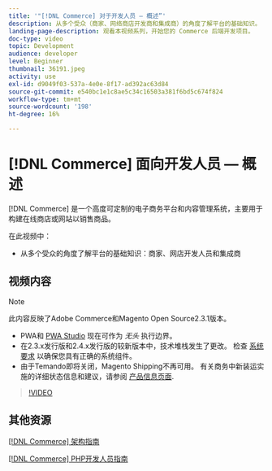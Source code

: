 ```yaml
---
title: '"[!DNL Commerce] 对于开发人员 — 概述”'
description: 从多个受众（商家、网络商店开发商和集成商）的角度了解平台的基础知识。
landing-page-description: 观看本视频系列，开始您的 Commerce 后端开发项目。
doc-type: video
topic: Development
audience: developer
level: Beginner
thumbnail: 36191.jpeg
activity: use
exl-id: d9049f03-537a-4e0e-8f17-ad392ac63d84
source-git-commit: e540bc1e1c8ae5c34c16503a381f6bd5c674f824
workflow-type: tm+mt
source-wordcount: '198'
ht-degree: 16%

---
```


# [!DNL Commerce] 面向开发人员 — 概述

[!DNL Commerce] 是一个高度可定制的电子商务平台和内容管理系统，主要用于构建在线商店或网站以销售商品。

在此视频中：

- 从多个受众的角度了解平台的基础知识：商家、网店开发人员和集成商

## 视频内容

>[!NOTE]
>
>此内容反映了Adobe Commerce和Magento Open Source2.3.1版本。
>
>- PWA和 [PWA Studio](http://pwastudio.io/) 现在可作为 _无头_ 执行边界。
>- 在2.3.x发行版和2.4.x发行版的较新版本中，技术堆栈发生了更改。 检查 [系统要求](https://devdocs.magento.com/guides/v2.4/install-gde/system-requirements.html) 以确保您具有正确的系统组件。
>- 由于Temando即将关闭，Magento Shipping不再可用。 有关商务中新装运实施的详细状态信息和建议，请参阅 [产品信息页面](https://magento.com/shipping).



>[!VIDEO](https://video.tv.adobe.com/v/36191?quality=12&learn=on)

## 其他资源

[[!DNL Commerce] 架构指南](https://devdocs.magento.com/guides/v2.4/architecture/bk-architecture.html)

[[!DNL Commerce] PHP开发人员指南](https://devdocs.magento.com/guides/v2.4/extension-dev-guide/bk-extension-dev-guide.html)
